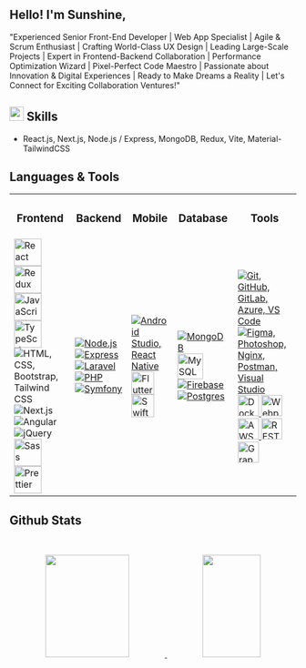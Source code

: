 ## Hello! I'm Sunshine,
"Experienced Senior Front-End Developer | Web App Specialist | Agile & Scrum Enthusiast | Crafting World-Class UX Design | Leading Large-Scale Projects | Expert in Frontend-Backend Collaboration | Performance Optimization Wizard | Pixel-Perfect Code Maestro | Passionate about Innovation & Digital Experiences | Ready to Make Dreams a Reality | Let's Connect for Exciting Collaboration Ventures!"

<h2><img src="https://media2.giphy.com/media/QssGEmpkyEOhBCb7e1/giphy.gif?cid=ecf05e47a0n3gi1bfqntqmob8g9aid1oyj2wr3ds3mg700bl&rid=giphy.gif" width ="25"> Skills</h2>

- React.js, Next.js, Node.js / Express, MongoDB, Redux, Vite, Material-TailwindCSS


## Languages & Tools

<table>
  <tr>
    <th><h3 align="center">Frontend</h3></th>
    <th><h3 align="center">Backend</h3></th>
    <th><h3 align="center">Mobile</h3></th>
    <th><h3 align="center">Database</h3></th>
    <th><h3 align="center">Tools</h3></th>
  </tr>
  <tr>
    <td>
        <img src="https://techstack-generator.vercel.app/react-icon.svg" alt="React" width="48" height="48" />
        <img src="https://techstack-generator.vercel.app/redux-icon.svg" alt="Redux" width="48" height="48" />
        <img src="https://techstack-generator.vercel.app/js-icon.svg" alt="JavaScript" width="48" height="48" />
        <img src="https://techstack-generator.vercel.app/ts-icon.svg" alt="TypeScript" width="48" height="48" />
        <img src="https://skillicons.dev/icons?i=html,css,bootstrap,tailwindcss" alt="HTML, CSS, Bootstrap, Tailwind CSS" />
        <img src="https://skillicons.dev/icons?i=nextjs" alt="Next.js" />
        <img src="https://skillicons.dev/icons?i=angular" alt="Angular" />
        <img src="https://skillicons.dev/icons?i=jquery" alt="jQuery" />
        <img src="https://techstack-generator.vercel.app/sass-icon.svg" alt="Sass" width="48" height="48" />
        <img src="https://techstack-generator.vercel.app/prettier-icon.svg" alt="Prettier" width="48" height="48" />
    </td>
    <td>
      <a href="https://skillicons.dev">
        <img src="https://skillicons.dev/icons?i=nodejs" alt="Node.js" />
        <img src="https://skillicons.dev/icons?i=express" alt="Express" />
        <img src="https://skillicons.dev/icons?i=laravel" alt="Laravel" />
        <img src="https://skillicons.dev/icons?i=php" alt="PHP" />
        <img src="https://skillicons.dev/icons?i=symfony" alt="Symfony" />
      </a>
    </td>
    <td>
      <a href="https://skillicons.dev">
        <img src="https://skillicons.dev/icons?i=androidstudio,react" alt="Android Studio, React Native" />
        <img src="https://skillicons.dev/icons?i=flutter" alt="Flutter" width="40" height="40" />
        <img src="https://techstack-generator.vercel.app/swift-icon.svg" alt="Swift" width="40" height="40" />
      </a>
    </td>
    <td>
      <a href="https://skillicons.dev">
        <img src="https://skillicons.dev/icons?i=mongodb" alt="MongoDB" />
        <img src="https://techstack-generator.vercel.app/mysql-icon.svg" alt="MySQL" width="45" height="45" />
        <img src="https://skillicons.dev/icons?i=firebase" alt="Firebase" />
        <img src="https://skillicons.dev/icons?i=postgres" alt="Postgres" />
      </a>
    </td>
    <td>
      <a href="https://skillicons.dev">
        <img src="https://skillicons.dev/icons?i=git,github,gitlab,azure,vscode" alt="Git, GitHub, GitLab, Azure, VS Code" />
        <img src="https://skillicons.dev/icons?i=figma,photoshop,nginx,postman,visualstudio" alt="Figma, Photoshop, Nginx, Postman, Visual Studio" />
        <img src="https://techstack-generator.vercel.app/docker-icon.svg" alt="Docker" width="37" height="37" />
        <img src="https://techstack-generator.vercel.app/webpack-icon.svg" alt="Webpack" width="37" height="37" />
        <img src="https://techstack-generator.vercel.app/aws-icon.svg" alt="AWS" width="37" height="37" />
        <img src="https://techstack-generator.vercel.app/restapi-icon.svg" alt="REST API" width="37" height="37" />
        <img src="https://techstack-generator.vercel.app/graphql-icon.svg" alt="GraphQL" width="37" height="37" />
      </a>
    </td>
  </tr>
</table>

## Github Stats

<!-- <p align="center">
    <a href="https://github-readme-activity-graph.vercel.app/graph?username=CrystalskySunshine&theme=react-dark&hide_border=true&hide_title=false&area=true&custom_title=Total%20contribution%20graph%20in%20all%20repo">
        <img src="https://github-readme-activity-graph.vercel.app/graph?username=CrystalskySunshine&theme=react-dark&hide_border=true&hide_title=false&area=true&custom_title=Total%20contribution%20graph%20in%20all%20repo" width="95%" alt="activity graph">
    </a>
</p> -->

  <br />
    <p align="center">
        <a href="https://github-readme-stats-eight-theta.vercel.app/api/top-langs/?username=CrystalskySunshine&theme=gotham&exclude_repo=KNN-Image-Classification&show_icons=true&hide_border=true&layout=compact">
            <img width="54%" height="180em" src="https://github-readme-stats-eight-theta.vercel.app/api?username=CrystalskySunshine&theme=gotham&show_icons=true&hide_border=true&include_all_commits=true&count_private=true" />
            <img width="45%" height="180em" src="https://github-readme-stats-eight-theta.vercel.app/api/top-langs/?username=CrystalskySunshine&theme=gotham&exclude_repo=KNN-Image-Classification&show_icons=true&hide_border=true&layout=compact"/>
        </a>
    </p>

</p>

